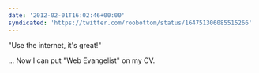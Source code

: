 ```yaml
---
date: '2012-02-01T16:02:46+00:00'
syndicated: 'https://twitter.com/roobottom/status/164751306085515266'
---
```

"Use the internet, it's great!"

... Now I can put "Web Evangelist" on my CV.
